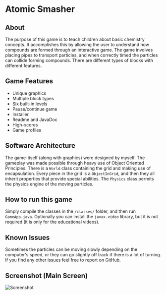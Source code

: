# Atomic Smasher
## About
The purpose of this game is to teach children about basic chemistry concepts. It accomplishes this by allowing the user to understand how compounds are formed through an interactive game. The game involves placing pipes to transport particles, and when correctly timed the particles can collide forming compounds. There are different types of blocks with different features.

## Game Features
* Unique graphics
* Multiple block types
* Six built-in levels
* Pause/continue game
* Installer
* Readme and JavaDoc
* High-scores
* Game profiles

## Software Architecture
The game-itself (along with graphics) were designed by myself. The gameplay was made possible through heavy use of Object Oriented Principles. There is a `World` class containing the grid and making use of encapsulation. Every piece in the grid is a `ObjectInGrid`, and then they all inherit properties that provide special abilities. The `Physics` class permits the physics engine of the moving particles.

## How to run this game
Simply compile the classes in the `/classes/` folder, and then run `GameApp.java`. Optionally you can install the `javax.video` library, but it is not required (it is only for the educational videos). 

## Known Issues
Sometimes the particles can be moving slowly depending on the computer's speed, or they can go slightly off track if there is a lot of turning. If you find any other issues feel free to report on GitHub.

## Screenshot (Main Screen)
![Screenshot](http://www.horatiulazu.ca/software/images/AtomicSmasherGameplay.png)
